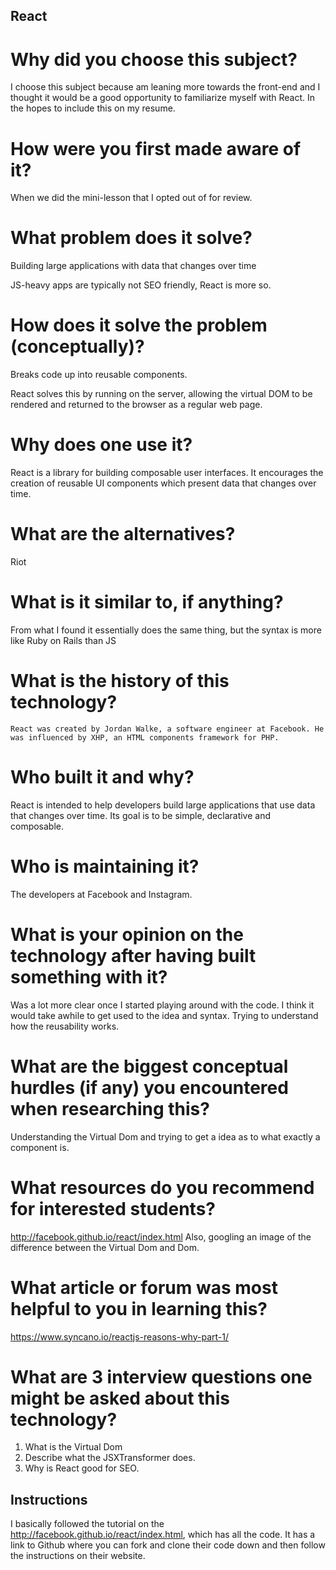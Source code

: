 ## React

# Why did you choose this subject?
  I choose this subject because am leaning more towards the front-end and I thought it would be a good opportunity to familiarize myself with React.  In the hopes to include this on my resume.  

# How were you first made aware of it?
  When we did the mini-lesson that I opted out of for review.  

# What problem does it solve?
  Building large applications with data that changes over time

  JS-heavy apps are typically not SEO friendly, React is more so.  

# How does it solve the problem (conceptually)?
  Breaks code up into reusable components.  

  React solves this by running on the server, allowing the virtual DOM to be rendered and returned to the browser as a regular web page.

# Why does one use it?
  React is a library for building composable user interfaces. It encourages the creation of reusable UI components which present data that changes over time.

# What are the alternatives?
  Riot  
# What is it similar to, if anything?
  From what I found it essentially does the same thing, but the syntax is more like Ruby on Rails than JS

# What is the history of this technology?
    React was created by Jordan Walke, a software engineer at Facebook. He was influenced by XHP, an HTML components framework for PHP.
# Who built it and why?
  React is intended to help developers build large applications that use data that changes over time. Its goal is to be simple, declarative and composable.

# Who is maintaining it?
  The developers at Facebook and Instagram.

# What is your opinion on the technology after having built something with it?
  Was a lot more clear once I started playing around with the code.  I think it would take awhile to get used to the idea and syntax.  Trying to understand how the reusability works.  

# What are the biggest conceptual hurdles (if any) you encountered when researching this?
  Understanding the Virtual Dom and trying to get a idea as to what exactly a component is.  

# What resources do you recommend for interested students?
  http://facebook.github.io/react/index.html
  Also, googling an image of the difference between the Virtual Dom and Dom.  

# What article or forum was most helpful to you in learning this?
  https://www.syncano.io/reactjs-reasons-why-part-1/

# What are 3 interview questions one might be asked about this technology?
  1. What is the Virtual Dom
  2. Describe what the JSXTransformer does.
  3. Why is React good for SEO.  

## Instructions

  I basically followed the tutorial on the http://facebook.github.io/react/index.html, which has all the code.  It has a link to Github where you can fork and clone their code down and then follow the instructions on their website.  
